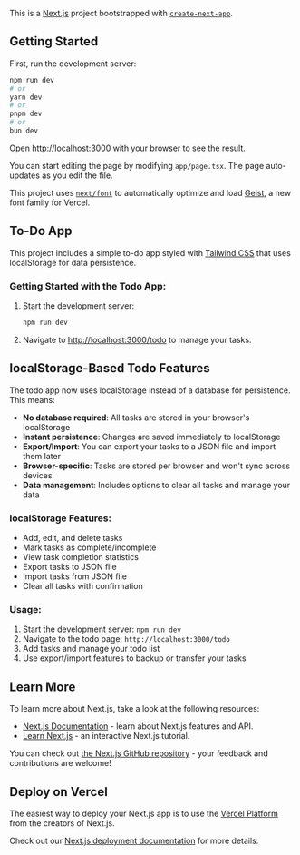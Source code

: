 This is a [Next.js](https://nextjs.org) project bootstrapped with [`create-next-app`](https://nextjs.org/docs/app/api-reference/cli/create-next-app).

## Getting Started

First, run the development server:

```bash
npm run dev
# or
yarn dev
# or
pnpm dev
# or
bun dev
```

Open [http://localhost:3000](http://localhost:3000) with your browser to see the result.

You can start editing the page by modifying `app/page.tsx`. The page auto-updates as you edit the file.

This project uses [`next/font`](https://nextjs.org/docs/app/building-your-application/optimizing/fonts) to automatically optimize and load [Geist](https://vercel.com/font), a new font family for Vercel.

## To-Do App

This project includes a simple to-do app styled with [Tailwind CSS](https://tailwindcss.com) that uses localStorage for data persistence.

### Getting Started with the Todo App:

1. Start the development server:
   ```bash
   npm run dev
   ```

2. Navigate to [http://localhost:3000/todo](http://localhost:3000/todo) to manage your tasks.

## localStorage-Based Todo Features

The todo app now uses localStorage instead of a database for persistence. This means:

- **No database required**: All tasks are stored in your browser's localStorage
- **Instant persistence**: Changes are saved immediately to localStorage
- **Export/Import**: You can export your tasks to a JSON file and import them later
- **Browser-specific**: Tasks are stored per browser and won't sync across devices
- **Data management**: Includes options to clear all tasks and manage your data

### localStorage Features:
- Add, edit, and delete tasks
- Mark tasks as complete/incomplete
- View task completion statistics
- Export tasks to JSON file
- Import tasks from JSON file
- Clear all tasks with confirmation

### Usage:
1. Start the development server: `npm run dev`
2. Navigate to the todo page: `http://localhost:3000/todo`
3. Add tasks and manage your todo list
4. Use export/import features to backup or transfer your tasks

## Learn More

To learn more about Next.js, take a look at the following resources:

- [Next.js Documentation](https://nextjs.org/docs) - learn about Next.js features and API.
- [Learn Next.js](https://nextjs.org/learn) - an interactive Next.js tutorial.

You can check out [the Next.js GitHub repository](https://github.com/vercel/next.js) - your feedback and contributions are welcome!

## Deploy on Vercel

The easiest way to deploy your Next.js app is to use the [Vercel Platform](https://vercel.com/new?utm_medium=default-template&filter=next.js&utm_source=create-next-app&utm_campaign=create-next-app-readme) from the creators of Next.js.

Check out our [Next.js deployment documentation](https://nextjs.org/docs/app/building-your-application/deploying) for more details.
